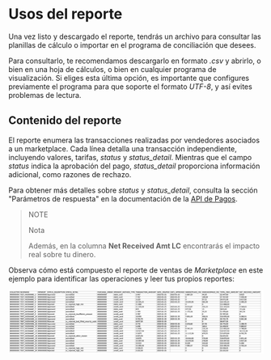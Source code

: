 # Usos del reporte

Una vez listo y descargado el reporte, tendrás un archivo para consultar las planillas de cálculo o importar en el programa de conciliación que desees.

Para consultarlo, te recomendamos descargarlo en formato *.csv* y abrirlo, o bien en una hoja de cálculos, o bien en cualquier programa de visualización. Si eliges esta última opción, es importante que configures previamente el programa para que soporte el formato *UTF-8*, y así evites problemas de lectura.

## Contenido del reporte

El reporte enumera las transacciones realizadas por vendedores asociados a un marketplace. Cada línea detalla una transacción independiente, incluyendo valores, tarifas, *status* y *status_detail*. Mientras que el campo *status* indica la aprobación del pago, *status_detail* proporciona información adicional, como razones de rechazo.

Para obtener más detalles sobre *status* y *status_detail*, consulta la sección "Parámetros de respuesta" en la documentación de la [API de Pagos](https://www.mercadopago.com.ar/developers/es/reference/payments/_payments/post).

> NOTE
>
> Nota
> 
> Además, en la columna **Net Received Amt LC** encontrarás el impacto real sobre tu dinero.

Observa cómo está compuesto el reporte de ventas de *Marketplace* en este ejemplo para identificar las operaciones y leer tus propios reportes:

![Ejemplo para identificar las operaciones y leer tus propios reportes](/images/manage-account/reports/marketplace-sales/image2.png)